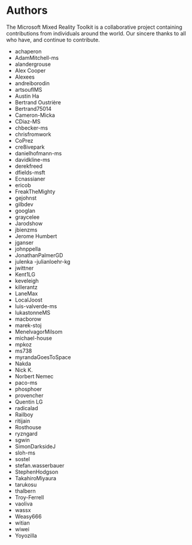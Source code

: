 # Authors

The Microsoft Mixed Reality Toolkit is a collaborative project containing contributions from individuals around the world. Our sincere thanks to all who have, and continue to contribute.

- achaperon
- AdamMitchell-ms
- alandergrouse
- Alex Cooper
- Alexees
- andreiborodin
- artsouflMS
- Austin Ha
- Bertrand Oustrière
- Bertrand75014
- Cameron-Micka
- CDiaz-MS
- chbecker-ms
- chrisfromwork
- CoPrez
- cre8ivepark
- danielhofmann-ms
- davidkline-ms
- derekfreed
- dfields-msft
- Ecnassianer
- ericob
- FreakTheMighty
- gejohnst
- gilbdev
- googlan
- graycelee
- Jarodshow
- jbienzms
- Jerome Humbert
- jganser
- johnppella
- JonathanPalmerGD
- julenka
 -julianloehr-kg
- jwittner
- Kent1LG
- keveleigh
- killerantz
- LaneMax
- LocalJoost
- luis-valverde-ms
- lukastonneMS
- macborow
- marek-stoj
- MenelvagorMilsom
- michael-house
- mpkoz
- ms738
- myrandaGoesToSpace
- Nakda
- Nick K.
- Norbert Nemec
- paco-ms
- phosphoer
- provencher
- Quentin LG
- radicalad
- Railboy
- ritijain
- Rosthouse
- ryzngard
- sgwin
- SimonDarksideJ
- sloh-ms
- sostel
- stefan.wasserbauer
- StephenHodgson
- TakahiroMiyaura
- tarukosu
- thalbern
- Troy-Ferrell
- vaoliva
- wassx
- Weasy666
- witian
- wiwei
- Yoyozilla
